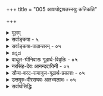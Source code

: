 +++
title = "005 आवापोद्वापतस्स्युः कतिकति"

+++
<details><summary>मूलम्</summary>

आवापोद्वापतस्स्युः कतिकति कविधीचित्रवत्तत्तदर्थेष्वानन्त्यादस्तिनास्त्योरनवधिकुहनायुक्तिकान्ताः कृतान्ताः ।  
तत्त्वालोकस्तु लोप्तुं प्रभवति सहसा निस्समस्तान्समस्तान् पुंस्त्वे तत्त्वेन दृष्टे पुनरपि न खलु प्राणिता स्थाणुतादिः ॥ ५ ॥
</details>

<details><summary>सर्वाङ्कषा - ५</summary>

[[8]]

ननु 'निर्धूतसर्वप्रतिमतविमतिम्' इति कथं सम्भवेत् ? आगामिप्रतिपक्षाणां कुयुक्तयः कथमिदानीं निरस्येरन् ? इति शङ्कायामाह - आवापेत्यादि । **आवापः** = विक्षेपः । **उद्वापः** = प्रक्षेपः । कस्यचिदंशस्य संयोजनम्, कस्यचिच्च वियोजनम् । एवं विलक्षणाः कृतान्ताः कति कति स्युः कामम् ? तावता का वास्ति नूतनता? ‘कुतो वा नूतनं वस्तु वयमुत्प्रेक्षितुं क्षमाः' इति न्यायेन बुद्धेः विकल्पादेव कल्पनाभेदाः विविधाः भवन्तीत्यत्र निदर्शनम् - कविधीचित्रवदिति । 'वस्तुनि विकल्पायोगात् ' इति न्याये जाग्रति कल्पनाभेदा वा 

कथं भवन्तीत्यत्रोक्तम् – आनन्त्यादस्तिनास्त्योरिति । धर्मिविषय एव अस्तिनास्त्योर्विकल्पः । यथा तमः अतिरिक्तद्रव्यमस्ति, नास्तीत्यादिः । धर्मविषये आत्मनि नित्यत्वक्षणिकत्वादिः । गुणविषये आत्मनि सगुणत्वनिर्गुणत्वादिः । एवं सन्ति विकल्पा अनन्ताः । परस्परविरुद्धमिदं वा कथं सम्भवतीत्यत्र - कुहनायुक्तीत्यादि । **कुहनायुक्तयः** = **कूटयुक्तयः** = युक्त्याभासाः । सृष्टेरेवायं सहजः स्वभावः । समीचीनाः, आभासाश्चेति । सुवर्णवत्, तदाभासाः काकसुवर्णादयोऽपि दृश्यन्ते किल जगति । कथमन्यथा जगच्चक्रं परिभ्रमेत? ताभिः कूटयुक्तिभिः **कान्ताः** = आपातरमणीयाः **कृतान्ताः** = सिद्धान्ताः कति कति स्युः । 

सिद्धान्ताभासाश्च उपलक्षणीयाः । कथं तर्हि ते निरसनीया इत्यत्राह - तत्त्वालोक इत्यादि । अत्राप्याभासरूपः आलोकः स्याच्चेत् का गतिरित्यत्राह - निस्सम इति । यस्मिन् क्षेत्रे आभासस्य न प्रसक्तिः, तावद्दूरं गत्वा आत्मसाक्षिकतया यो निर्णयः भवेत्, तावद्दूरं गन्तव्यमिति भावः ॥ 

आत्मन्यपि सर्वसाक्षिणि यद्याभासः स्यात्, तदा कथं वर्तितव्यमिति चेत्, सत्यम्, आत्मशब्दार्थो हि अत्यन्तव्यापकः । अत एव किल 'गौणमिथ्यात्मनोऽसत्त्वे पुत्रदेहादिबाधनात्' इत्युदाहरन्ति । तत्र गौणात्मा पुत्रादिः, 'आत्मा वै पुत्रनामासि' इति श्रुतेः । मिथ्यात्मा देहादिः, 'अहम्'प्रतीतिविषयत्वात् । अज्ञानिनां दृष्ट्यायं मिथ्या, ज्ञानिनां त्वौपचारिकः । अयमंशस्तत्प्रकरणेऽग्रे (जीव. 4) व्यक्तीभविष्यति । प्रत्यगर्थो हि आत्मा । स्थूलात् शरीरादारभ्य परमात्मपर्यन्तं तद्व्याप्तिमाचक्षते । किं बहुना ! देहात्मवादवत् अस्त्येव गेहात्मवादोऽपि । गेहे नष्टे म्रियन्ते किल कतिचन । 'अर्था बहिश्चराः प्राणाः ' ( रा . ) इति हि महर्षिवर्यः । अत एव किलासुराणां प्राणाः न शरीरे तिष्ठन्ति, किन्तु सागरमध्यगते द्वीपे कुत्रचित् इत्याद्याख्यायिकाः श्रूयन्ते । एतत्सर्वमतीत्य यस्य प्राणाः **आत्मगताः** = परमात्मगताः स एव धन्य इति 'मगतप्राणाः ' ( गी. 10-9) 'मत्परमः' ( गी-1-55) 'तद्गतप्राण' (गी. सं. 30 ) इत्यादिरुच्यते किल । श्रीभाष्यमपि 'प्रत्यगर्थस्य परमात्मनि पर्यवसानादहंशब्दोऽपि परमात्मपर्यवसायी' ( 1-3-8 ) इति । अतः गौणो वा, मिथ्या वा, औपचारिको वा आत्मवादो न तावान् सुगमः, यथा लौकिकाः परीक्षकाश्च मन्यन्ते । 'श्रुतिश्च भिन्ना स्मृतयोऽपि भिन्नाः महामतीनां मतयश्च भिन्नाः' इत्युक्तिस्तत्त्वक्षेत्रेऽपि पठनीया । तत्तत्कक्ष्यायां स एव आत्मा भवति । तत्र प्रामाणिकता स्याचेत्, अलं तावदेव । तदाह मनुः 'यमो वैवस्वतो राजा यस्तवैष हृदि स्थितः । तेन चेदविवादस्ते मा गङ्गां मा कुरून् गमः ॥ इति । अन्ततस्तु 'दैवी ह्येषा गुणमयी मम माया दुरत्यया । मामेव ये प्रपद्यन्ते मायामेतां तरन्ति ते ' ( गी. 7-14 ) इति भगवद्वचनं स्मर्तव्यम् । अतो भगवदनुग्रहेण यस्य तत्त्वज्ञानं दृढतमं जातम्, तस्य पुनर्न संशयावकाशः । एतत्सर्वं मनसि निधायोक्तम् – **निस्सम** इति । तत्तादृशस्तु तत्त्वालोकः तान् समस्तानपि सिद्धान्ताभासान् **लोप्तुम्** = नाशयितुं क्षमः समर्थः । प्रकृतोऽयं ग्रन्थः निष्कृष्टं तत्त्वं प्रदर्शयितुं क्षमः । अतः पुनरपि कदापि सिद्धान्ताभासाः हृदि न स्फुरेयुरिति सम्यगुक्तम् – निर्धूतसर्वप्रतिमतविमतिम् इति । 


[[9]]
तत्र दृष्टान्तः - पुंस्त्व 
इत्यादिः । **पुंस्त्वे** = पुरुषत्वे **तत्त्वेन** = निष्कृष्टतत्तत्त्वस्वरूपेण **दृष्टे** = अविचाल्यतया साक्षात्कृते सति **स्थाणुतादिः** =स्थाणुत्वादिविपरीतधर्मः पुनरपि न खलु **प्राणिता** = पुनः कदापि कथमपि नोमिषेत् । 'प्राणिता' इति लुट् । ऊर्ध्वत्वाद्याकारविशिष्टं कञ्चिदर्थं दूरात् पश्यतः सहजस्संशयः ‘किमयं स्थाणुः, उत पुरुषः ?” इति । समीपमुपसर्प्य करचरणादिकं पश्यतः 'अयं पुरुष एवे 'ति निश्चयो जायते । एवं पुरोवर्तिनि प्रत्यक्षत एव पुरुषत्वनिश्चये जाते, अनन्तरं तत्र कथं वा 'अयं स्थाणुः' इति भ्रमो वा, 'अयं स्थाणुर्वा, पुरुषो वा' इति संशयो वा भवेत् । तद्वदत्रापि निष्कर्षे जाते पुनस्संशयादिर्न भवेदेवेत्यर्थः ॥ 

ननु स्थाणुपुरुषादिप्रत्ययाः बाह्याः, लौकिकाश्च । तत्र समीपगमनादिभिः निश्चयस्संपादयितुं कथञ्चिच्छक्यः । प्रकृते जीवपरयाथात्म्यज्ञानं तद्वत्सुसंपादं कथं भवेत् ? इति चेत्, सत्यम् । केनोक्तं सुसंपाद आत्मतत्त्वज्ञानमिति, यमधिकृत्यैवोच्यते 'श्रुत्वाप्येनं वेद न चैव कश्चित्' (गी. 2-29) इति । अथापि सर्वथाऽसाध्यमिति न वदत्येव, 'कश्चिद्धीरः प्रत्यगात्मानमैक्षत्' (कठ.2-1-1) इत्युक्तेः । इतोऽपि स्पष्टं वदति - 'यमेवैष वृणुते तेन लभ्यः' (कठ. 1-2-23) इति । तादृशानां भाग्यवतामस्त्येवावकाश इति पुनर्न तेषां संशयादिप्रसक्तिः ॥ ५ ॥
</details>


<details><summary>सर्वाङ्कषा-पाठान्तरम् - ०५</summary>

ननु 'निर्धूतसर्वप्रतिमतविमतिम्‌' इति कथं सम्भवेत्‌? आगामिप्रतिपक्षाणां कुयुक्तयः कथमिदानीं निरस्येरन्‌? इति शङ्कायामाह - आवापेत्यादि । आवापः = विक्षेपः । उद्वापः = पक्षेपः । कस्यचिदंशस्य संयोजनम्‌, कस्यचिच्च वियोजनम्‌ । एवं विलक्षणाः कृतान्ताः कति कति स्युः कामम्‌? तावता का वास्ति नूतनता? 'कृतो वा नूतनं वस्तु वयमुत्प्रेक्षितुं क्षमाः' इति न्यायेन बुद्धेः विकल्पादेव कल्पनाभेदाः विविधाः भवन्तीत्यत्र निदर्शनम्‌ कविधीचित्रवदिति । 'वस्तुनि विकल्पायोगात्‌' इति न्याये जाग्रति कल्पनाभेदा वा कथं भवन्तीत्यत्रोक्तम्‌ - आनन्त्यादस्तिनास्त्योरिति । धर्मिविषय एव अस्तिनास्त्योर्विकल्पः । यथा तमः अतिरिक्तद्रव्यमस्ति, नास्तीत्यादि: । धर्मविषये आत्मनि नित्यत्वक्षणिकत्वादिः । गुणविषये आत्मनि सगुणत्वनिर्गुणत्वादि: । एवं सन्ति विकल्पा अनन्ताः । परस्परविरुद्धमिदं वा कथं सम्भवतीत्यत्र - कुहना - युक्तीत्यादि । कुहनायुक्तयः = कूटयुक्तयः = युक्त्याभासाः । सृष्टेरेवायं सहजः स्वभावः । समीचीनाः, आभासाश्चेति । सुवर्णवत्‌, तदाभासाः काकसुवर्णादयोऽपि दृश्यन्ते किल जगति । कथमन्यथा जगच्चक्रं परिभ्रमेत? ताभिः कूटयुक्तिभिः कान्ताः = आपातरमणीयाः कृतान्ताः = सिद्धान्ताः कति कति स्युः । सिद्धान्ताभासाश्च उपलक्षणीयाः । कथं तर्हि ते निरसनीया इत्यत्राह -- तत्त्वालोक इत्यादि । अत्राप्याभासरूपः आलोकः स्याच्चेत्‌ का गतिरित्यत्राह - निस्सम इति । यस्मिन्‌ क्षेत्रे आभासस्य न प्रसक्तिः, तावद्दूरं गत्वा आत्मसाक्षिकतया यो निर्णयः भवेत्‌, तावद्दूरं गन्तव्यमिति भावः ॥   
आत्मन्यपि सर्वसाक्षिणि यद्याभासः स्यात्‌, तदा कथं वर्तितव्यमिति चेत्‌, सत्यम्‌, आत्मशब्दार्थो हि अत्यन्तव्यापकः । अत एव किल 'गौणमिथ्यात्मनोऽसत्त्वे पुत्रदेहादिबाधनात्‌' इत्युदाहरन्ति । तत्र गौणात्मा पुत्रादिः, 'आत्मा वै पुत्रनामासि' इति श्रुतेः । मिथ्यात्मा देहादिः , 'अहम्‌' प्रतीतिविषयत्वात्‌ । अज्ञानिनां दृष्ट्यायं मिथ्या, ज्ञानिनां त्वौपचारिकः । अयमंशस्तत्मरकरणेऽग्रे (जीव.४) व्यक्तीभविष्यति । प्रत्यगर्थो हि आत्मा । स्थूलात्‌ शरीरादारभ्य परमात्मपर्यन्तं तद्व्याप्तिमाचक्षते । किं बहुना! देहात्मवादवत्‌ अस्त्येव गेहात्मवादोऽपि । गेहे नष्टे म्रियन्ते किल कतिचन । 'अर्था बहिश्चराः प्राणाः' (रा.) इति हि महर्षिवर्यः । अत एव किलासुराणां प्राणाः न शरीरे तिष्ठन्ति, किन्तु सागरमध्यगते द्वीपे कुत्रचित्‌ इत्याद्याख्यायिकाः श्रूयन्ते । एतत्सर्वमतीत्य यस्य प्राणाः आत्मगताः = परमात्मगताः स एव धन्य इति 'मद्गतप्राणाः' (गी.१०.९) 'मत्परमः' (गी.१.५५) 'तद्गतप्राण' (गी.सं.३०) इत्यादिरुच्यते किल । श्रीभाष्यमपि 'प्रत्यगर्थस्य परमात्मनि पर्यवसानादहंशब्दोऽपि परमात्मपर्यवसायी' (१.३.८) इति । अतः गौणो वा, मिथ्या वा, औपचारिको वा आत्पवादो न तावान्‌ सुगमः, यथा लौकिकाः परीक्षकाश्च मन्यन्ते । 'श्रुतिश्च भिन्ना स्मृतयोऽपि भिन्नाः महामतीनां मतयश्च भिन्नाः' इत्युक्तिस्तत्त्वक्षेत्रेऽपि पठनीया । तत्तत्कक्ष्यायां स एव आत्मा भवति । तत्र प्रामाणिकता स्याच्चेत्‌, अलं तावदेव । तदाह मनुः 'यमो वैवस्वतो राजा यस्तवैष हृदि स्थितः । तेन चेदविवादस्ते मा गङ्गां मा कुरून्‌ गमः' ॥ इति । अन्ततस्तु 'दैवी ह्येषा गुणमयी मम माया दुरत्यया । मामेव ये प्रपद्यन्ते मायामेतां तरन्ति ते' (गी७.१४) इति भगवद्वचनं स्मर्तव्यम्‌ । अतो भगवदनुग्रहेण यस्य तत्त्वज्ञानं दृढतमं जातम्‌, तस्य पुनर्न संशयावकाशः । एतत्सर्वं मनसि निधायोक्तम्‌ - निस्सम इति । तत्तादृशस्तु तत्त्वालोकः तान्‌ समस्तानपि सिद्धान्ताभासान्‌ लोप्तुम्‌ = नाशयितुं क्षमः समर्थः । प्रकृतोऽयं ग्रन्थः निष्कृष्टं तत्त्वं प्रदर्शयितुं क्षमः । अतः पुनरपि कदापि सिद्धान्ताभासाः हृदि न स्फुरेयुरिति सम्यगुक्तम्‌ - निर्धूतससर्वप्रतिमतविमतिम्‌ इति । तत्र दृष्टान्तः - पुंस्त्व इत्यादिः । पुंस्त्वे = पुरुषत्वे तत्त्वेन = निष्कृष्टतत्तत्त्वस्वरूपेण दृष्टे = अविचाल्यतया साक्षात्कृते सति स्थाणुतादिः = स्थाणुत्वादिविपरीतधर्मः पुनरपि न खलु प्राणिता = पुनः कदापि कथमपि नोन्मिषेत्‌ । 'प्राणिता' इति लुट्‌ । ऊर्ध्वत्वाद्याकारविशिष्टं कञ्चिदर्थं दूरात्‌ पश्यतः सहजस्संशयः 'किमयं स्थाणुः, उत पुरुषः?' इति । समीपमुपसर्प्य करचरणादिकं पश्यतः 'अयं पुरुष एवे'ति निश्चयो जायते । एवं पुरोवर्तिनि प्रत्यक्षत एव पुरुषत्वनिश्चये जाते, अनन्तरं तत्र कथं वा 'अयं स्थाणुः' इति भ्रमो वा, 'अयं स्थाणुर्वा, पुरुषो वा' इति संशयो वा भवेत्‌ । तद्वदत्रापि निष्कर्षे जाते पुनस्संशयादिर्न भवेदेवेत्यर्थः ॥   
ननु स्थाणुपुरुषादिप्रत्ययाः बाह्याः, लौकिकाश्च । तत्र समीपगमनादिभिः निश्चयस्संपादयितुं कथञ्चिच्छक्यः । प्रकृते जीवपरयाथात्मयज्ञानं तद्वत्सुसंपादं कथं भवेत्‌? इति चेत्‌, सत्यम्‌ । केनोक्तं सुसंपादं आत्मतत्त्वज्ञानमिति, यमधिकृत्यैवोच्यते 'श्रुत्वाप्येनं वेद न चैव कश्चित्‌' (गी. २.२९) इति । अथापि सर्वथाऽसाध्यमिति न वदत्येव, 'कश्चिद्धीरः प्रत्यगात्मानमैक्षत्‌' (कठ. २.१.१) इत्युक्तेः । इतोऽपि स्पष्टं वदति 'यमेवैष वृणुते तेन लभ्यः' (कठ. १.२.२३) इति । तादृशानां भाग्यवतामस्त्येवावकाश इति पुनर्न तेषां संशयादिप्रसक्तिः ॥ ५ ॥
</details>


<details><summary>ಕನ್ನಡ</summary>

ऎल्ल प्रतिपक्षगळन्नू ईगले निरसिसलु हेगॆ साध्य? मुन्दिन कालदल्लि हॊसदॊन्दु प्रतिपक्ष उद्भविसबहुदल्लवॆ? ऎम्ब शङ्कॆयन्नु निवारिसुत्तारॆ. आवापोद्यापतः कविधीचित्रवन् तत्तदर्थेषु अस्तिना आनात् अनवधिकुहनायुक्तिकान्ताः कृतान्ता कति कतिसुति ऒन्दंशवन्नु सेरिसुवुदु अथवा तॆगॆयुवुदरिन्द कविप्रतिभॆय विचित्र सृष्टि यन्तॆ प्रतियॊन्दु विषयदल्लू 'इदु हीगॆ, हागल्ल” ऎम्ब वादगळ बहु- विधत्वदिन्द कॊनॆयिल्लद कूटयुक्तिगळमात्रदिन्दले चॆन्नागिरुवन्तॆ तोरुव सिद्धान्तगळु ऎष्टॆष्टो आगुवुवु ! आदरू, निन- तालोकस्तु तान् समस्तान् सहसा लोपुं प्रभवति असदृशवाद तत्त्वज्ञान वन्तु आ ऎल्ल सिद्धान्ताभासगळन्नु ऒम्मिन्दॊम्मले कॊनॆगाणिसलु समर्थ वागुत्तदॆ. इदक्कॆ दृष्टान,-पुं तन दृष्टे स्थाणुतादिः पुन रसि न खलु प्राणिता ऎदुरल्लिरुव वस्तुविनल्लि मनुष्यत्ववु यथावत्तागि निश्चयिसल्पट्टाग स्थाणुत्वादिगळु मरळिगू सह उळियलु साध्यविल्लवष्टॆ. 

e 

स्माणु-मोटुमर, दूरदल्लि निन्तिरुव वस्तुवन्नु नोडिदाग 'अदु मनुष्यनॆ, अथवा मोटुमरवॆ?' ऎम्ब संशय बरुत्तदॆ. हत्तिरहोगि 'इदु मनुष्यने' ऎन्दु दृढीकरिसिदमेलॆ मत्तॆ यारु एनु हेळिदरू नम्म बुद्दि कदलुवुदे इल्ल. इदरन्तॆ 'वस्तुस्थिति इष्टे' ऎन्दु निश्चयवाद मेलॆ मुम्बरुव प्रतिपक्षिगळ वादगळु वस्तुस्थितियन्नु बदलायिसलारवु. 

</details>


<details><summary>वाधूल-श्रीनिवासः गूढार्थ-विवृतिः - ०५</summary>

अस्तिनास्तिशब्दयोः तदर्थयोश्च द्वित्वात् कथमानन्त्यमित्याशङ्क्याह अस्तिनास्त्योरिति प्रयोगाभिप्रायमिति । त्रय्यन्तार्थविशेष., इह-परतत्त्वे पुरुषोत्तमत्वेन निश्चिते तद्रुद्रत्वशङ्का पुनर्न प्रामाणिकीति ॥ ५ ॥
</details>


<details><summary>नरसिंह-देवः आनन्ददायिनी - ०५</summary>

ननु तत्वनिरूपणं प्रस्तुत्य विशेषदर्शनस्य संशयादिनिवर्तकत्वबोधस्य तत्तत्कल्पनाधीनभ्रमनिवर्तकत्वोक्तिरनवसरग्रस्तेत्यत्राह - तथापीति । ननु अस्तिनास्तीत्यस्तिनास्तिशब्दावुच्येते । तयोर्द्वैरूप्येणानन्त्याभावादित्यत आह - अस्तिनास्त्योरिति - प्रयोगाणां बहुत्वाद्विषय-विषयिभावसंबन्धेनार्थगतत्वमिति भावः ॥ ५ ॥
</details>



<details><summary>सौम्य-वरद-रामानुज-गूढार्थ-प्रकाशः - ०५</summary>

आवापेति । स्वज्ञातार्थविग्रह(निगूह?)पूर्वकतद्विपरीतार्थव्यवहारस्य कुहनात्वेन छलप्रयोगस्य तादृशत्वात् तन्मात्रस्यैव परिग्रहः स्यादित्याशङ्क्य जातिहेत्वाभाससङ्ग्रहार्थं परव्यामोहकव्यवहाररूपच्छद्मपरत्वेन कुहनाशब्दं व्यानष्टे कुहना छद्मेति ॥ ५ ॥
</details>


<details><summary>उत्तमूरु-वीरराघवः अलभ्यलाभः - ०५</summary>

पक्षाणामानन्त्येऽपि शास्त्रबाह्यकुतर्कमूलानां पक्षाणां शास्त्रेण बाधात् प्रायो भारः शमितः । ततः सर्वं सुकरमित्याशयेनाऽऽह आवापेति । आवापः संग्रहः; उद्वापः त्यागः। प्रयोगाभिप्रायमिति । अस्तित्वनास्तित्वयोरिति दुर्वचम्; एकत्रोभयाभावात् । अतः अस्तीति नास्तीति च प्रयोगयोरिति वक्तव्यमिति एवमुक्तमिति भावः । देहातिरिक्त आत्माऽस्ति नास्ति, आत्मनि नित्यत्वमस्ति नास्ति, आत्मनि जडत्वमस्ति नास्ति, ईश्वरोऽस्ति नास्ति इति आत्मेश्वरद्रव्यगुणादिषु तत्तदर्थेषु एवं प्रयोगादानन्त्यम् । एकपुरुषोक्तानामंशानां मध्ये कतिपयत्यागेनान्योक्तकतिपयावापेन स्वयमन्यकल्पनया च अस्तित्वनास्तित्वांशानन्त्यात् कृतान्ताः - निर्धारितांशाः सिद्धान्ताः बहवः अनन्ताः भवन्ति भविष्यन्ति च एकविषयेऽपि कवीनां काव्यरचनाभेदवत् । कीतिकतीत्यस्य बहव इत्यर्थः । तथापि प्रत्यक्षमूलकः प्रत्यक्षतुल्यशास्त्रमूलकश्च तत्त्वनिश्चयः निस्समत्वात् प्रबलत्वात् सर्वतत्पक्षलोपकः । तत्र प्रत्यक्षमुदाहरत्ति पुंस्त्व इति । स्थाणुर्वा शिलावा पुरुषो वेति विवादे स्थाणुत्वादिसाधककुतर्कनिरासः पुरुषत्वदर्शने स्वयमेव भवति । शास्त्रोदाहरणमपीदम् । जगत्कारणं किमिति विचारे तत्र पुरुषसूक्तादियलात् श्रीमत्पुरुषोत्तमत्वे तत्र पुरुषसूक्तादिना दृष्टे – विशदंज्ञाते सति स्थाणुत्वं रुद्रत्वं विधित्वमित्यादयः पक्षा नोन्मिषन्तीति । इतरशंकापरिहाराय इतरस्वरूपज्ञानं नापेक्षितम्; तत्तद्वस्त्वसाधारणधर्मज्ञानमेवालमिति भावः । प्रतिरोधः - सत्प्रतिपक्षः ॥ ५ ॥
</details>


<details><summary>सर्वार्थसिद्धिः</summary>

तथाऽपि निर्धूतसर्वप्रतिमतविमतिं सर्वमर्थं साधये इत्यशक्योक्तिः, त्रैकालिकसिद्धान्तभेदानन्त्यादित्याशङ्कोद्घाटनपूर्वकं प्रयोजकशिक्षया कृत्स्नानिष्टनिरासः, कृत्स्नाभीष्टसाधनं च शक्यमिति स्थापयति - आवापेति । एकस्मिन्नेव हि दर्शने व्याख्यातृभेदात्केषांचित्प्रमेयानामावापोद्वापौ दृश्येते, यत एकदेशिव्यपदेशः । कविधीचित्रवत् - कवीनां धीभिः कृतं काव्यादिकं कविधीचित्रम्; तद्वन्मतभेदा अप्यनन्तास्संभवन्ति । तत्तदर्थेष्वस्तिनास्त्योरानन्त्यादित्यन्वयः । अस्तिनास्त्योरिति प्रयोगपरम् । कुहना - छद्म । तत्संबन्धिन्यो युक्तयः कुहनायुक्तयो हेत्वाभासच्छलजातिरूपाः ताभिः कान्ताः सम्यक्त्वेनैव भाताः । तत्त्वालोकः - यथार्थाध्यवसायः । प्र(कृ)स्तुतशङ्कानिरासार्थमपेक्षणीयान्तराभावात्सहसेत्युक्तम् । निस्सम इति निरधिकत्वोपलक्षणम् । प्रतिरोधबाधरहित इत्यर्थः । उक्तस्थापकं त्रय्यन्तार्थविशेषव्यञ्जकमप्यर्थान्तरं न्यस्यति - पुंस्त्व इति । पुनर्न प्राणिता - संशयविपर्ययसामग्रीलोपान्न भासेतेत्यर्थः ॥५॥ इति तत्त्वज्ञानप्रयोजनम् ॥
</details>
